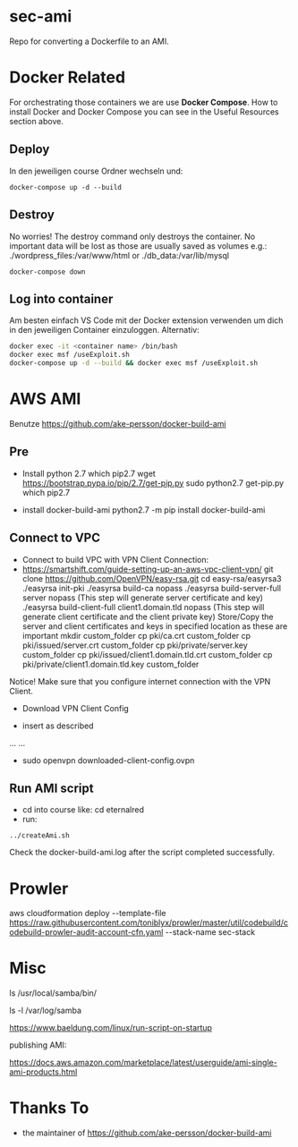 # sec-ami
Repo for converting a Dockerfile to an AMI.

# Docker Related
For orchestrating those containers we are use **Docker Compose**. How to install Docker and Docker Compose you can see in the Useful Resources section above.

## Deploy
In den jeweiligen course Ordner wechseln und:

```
docker-compose up -d --build
```
## Destroy
No worries! The destroy command only destroys the container. No important data will be lost as those are usually saved as volumes e.g.: ./wordpress_files:/var/www/html or ./db_data:/var/lib/mysql

```
docker-compose down
```
## Log into container
Am besten einfach VS Code mit der Docker extension verwenden um dich in den jeweiligen Container einzuloggen. Alternativ:
```bash
docker exec -it <container name> /bin/bash
docker exec msf /useExploit.sh
docker-compose up -d --build && docker exec msf /useExploit.sh
```

# AWS AMI
Benutze https://github.com/ake-persson/docker-build-ami

## Pre
* Install python 2.7
which pip2.7
wget https://bootstrap.pypa.io/pip/2.7/get-pip.py
sudo python2.7 get-pip.py
which pip2.7

* install docker-build-ami
python2.7 -m pip install docker-build-ami

## Connect to VPC
* Connect to build VPC with VPN Client Connection:
* https://smartshift.com/guide-setting-up-an-aws-vpc-client-vpn/
git clone https://github.com/OpenVPN/easy-rsa.git
cd easy-rsa/easyrsa3
./easyrsa init-pki
./easyrsa build-ca nopass
./easyrsa build-server-full server nopass (This step will generate server certificate and key)
./easyrsa build-client-full client1.domain.tld nopass (This step will generate client certificate and the client private key)
Store/Copy the server and client certificates and keys in specified location as these are important
mkdir custom_folder
cp pki/ca.crt custom_folder
cp pki/issued/server.crt custom_folder
cp pki/private/server.key custom_folder
cp pki/issued/client1.domain.tld.crt custom_folder
cp pki/private/client1.domain.tld.key custom_folder

Notice! Make sure that you configure internet connection with the VPN Client.
* Download VPN Client Config

* insert as described
<cert>
...
</cert>
<key>
...
</key>

* sudo openvpn downloaded-client-config.ovpn

## Run AMI script
* cd into course like: cd eternalred
* run:
```
../createAmi.sh
```

Check the docker-build-ami.log after the script completed successfully.

# Prowler

aws cloudformation deploy --template-file https://raw.githubusercontent.com/toniblyx/prowler/master/util/codebuild/codebuild-prowler-audit-account-cfn.yaml --stack-name sec-stack

# Misc
ls /usr/local/samba/bin/

ls -l /var/log/samba  

https://www.baeldung.com/linux/run-script-on-startup

publishing AMI:

https://docs.aws.amazon.com/marketplace/latest/userguide/ami-single-ami-products.html

# Thanks To
* the maintainer of https://github.com/ake-persson/docker-build-ami